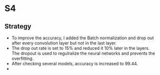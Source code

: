 # S4
## Strategy
* To improve the accuracy, I added the Batch normalization and drop out after every convolution layer but not in the last layer.
* The drop out rate is set to 15% and reduced it 10% later in the layers. The dropout is used to regulralize the neural networks and prevents the overfitting.
* After checking several models, accuracy is increased to 99.44.
* 

